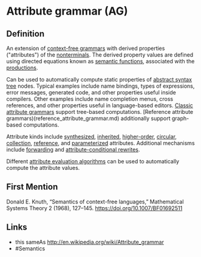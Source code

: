 # Attribute grammar (AG)

## Definition
An extension of [context-free grammars](context-free_grammar.md) with derived properties ("attributes") of the [nonterminals](nonterminal_symbol.md). The derived property values are defined using directed equations known as [semantic functions](semantic_function.md), associated with the [productions](production_rule.md).

Can be used to automatically compute static properties of [abstract syntax tree](abstract_syntax_tree.md) nodes. Typical examples include name bindings, types of expressions, error messages, generated code, and other properties useful inside compilers. Other examples include name completion menus, cross references, and other properties useful in language-based editors. [Classic attribute grammars](classic_attribute_grammar.md) support tree-based computations. [Reference attribute grammars)(reference_attribute_grammar.md) additionally support graph-based computations.

Attribute kinds include [synthesized](synthesized_attribute.md), [inherited](inherited_attribute.md), [higher-order](higher-order_attribute.md), [circular](circular_attribute.md), [collection](collection_attribute.md), [reference](reference_attribute.md), and [parameterized](parameterized_attribute.md) attributes. Additional mechanisms include [forwarding](attribute_forwarding.md) and [attribute-conditional rewrites](attribute_conditional_rewrite.md).

Different [attribute evaluation algorithms](attribute_evaluation_algorithm.md) can be used to automatically compute the attribute values.

## First Mention
Donald E. Knuth, “Semantics of context-free languages,” Mathematical Systems Theory 2 (1968), 127–145. https://doi.org/10.1007/BF01692511

## Links
* this sameAs http://en.wikipedia.org/wiki/Attribute_grammar
* #Semantics
